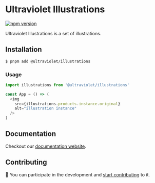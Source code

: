 # Ultraviolet Illustrations

[![npm version](https://badge.fury.io/js/%40ultraviolet%2Fillustrations.svg)](https://badge.fury.io/js/%40ultraviolet%2Fillustrations)

Ultraviolet Illustrations is a set of illustrations.

## Installation

```sh
$ pnpm add @ultraviolet/illustrations
```

### Usage

```js
import illustrations from '@ultraviolet/illustrations'

const App = () => (
  <img
    src={illustrations.products.instance.original}
    alt="illustration instance"
  />
)
```

## Documentation

Checkout our [documentation website](https://storybook.ultraviolet.scaleway.com/).

## Contributing

📝 You can participate in the development and [start contributing](/CONTRIBUTING.md) to it.
